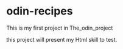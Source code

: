 # odin-recipes

This is my first project in The_odin_project

this project will present my Html skill to test.
